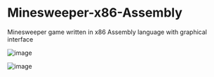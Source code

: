 # Minesweeper-x86-Assembly
Minesweeper game written in x86 Assembly language with graphical interface

![image](https://user-images.githubusercontent.com/92437439/227329311-3371e12d-ab48-406b-b30c-6365523da626.png)

![image](https://user-images.githubusercontent.com/92437439/227330401-db0f6ee0-b71b-42a5-9aa5-193ebda29378.png)
